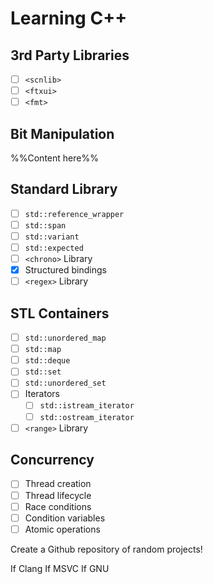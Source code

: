# Learning C++

## 3rd Party Libraries

- [ ] `<scnlib>`
- [ ] `<ftxui>`
- [ ] `<fmt>`

## Bit Manipulation

%%Content here%%

## Standard Library

- [ ] `std::reference_wrapper`
- [ ] `std::span`
- [ ] `std::variant`
- [ ] `std::expected`
- [ ] `<chrono>` Library
- [x] Structured bindings
- [ ] `<regex>` Library

## STL Containers

- [ ] `std::unordered_map`
- [ ] `std::map`
- [ ] `std::deque`
- [ ] `std::set`
- [ ] `std::unordered_set`
- [ ] Iterators
	- [ ] `std::istream_iterator`
	- [ ] `std::ostream_iterator`
- [ ] `<range>` Library

## Concurrency

- [ ] Thread creation
- [ ] Thread lifecycle
- [ ] Race conditions
- [ ] Condition variables
- [ ] Atomic operations

Create a Github repository of random projects!

If Clang
If MSVC
If GNU